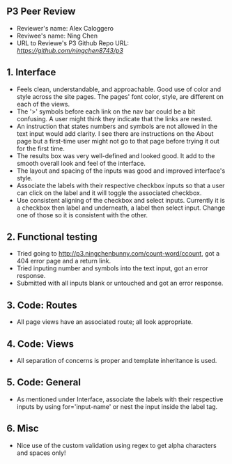 ## P3 Peer Review

+ Reviewer's name: Alex Caloggero
+ Reviwee's name: Ning Chen
+ URL to Reviewe's P3 Github Repo URL: *<https://github.com/ningchen8743/p3>*


## 1. Interface
+ Feels clean, understandable, and approachable. Good use of color and style across the site pages. The pages' font color, style, are different on each of the views.
+ The '>' symbols before each link on the nav bar could be a bit confusing. A user might think they indicate that the links are nested. 
+ An instruction that states numbers and symbols are not allowed in the text input would add clarity. I see there are instructions on the About page but a first-time user might not go to that page before trying it out for the first time.
+ The results box was very well-defined and looked good. It add to the smooth overall look and feel of the interface.
+ The layout and spacing of the inputs was good and improved interface's style. 
+ Associate the labels with their respective checkbox inputs so that a user can click on the label and it will toggle the associated checkbox.
+ Use consistent aligning of the checkbox and select inputs. Currently it is a checkbox then label and underneath, a label then select input. Change one of those so it is consistent with the other. 


## 2. Functional testing
+ Tried going to http://p3.ningchenbunny.com/count-word/ccount, got a 404 error page and a return link. 
+ Tried inputing number and symbols into the text input, got an error response.
+ Submitted with all inputs blank or untouched and got an error response. 


## 3. Code: Routes
+ All page views have an associated route; all look appropriate.


## 4. Code: Views
+ All separation of concerns is proper and template inheritance is used.


## 5. Code: General
+ As mentioned under Interface, associate the labels with their respective inputs by using for='input-name' or nest the input inside the label tag.


## 6. Misc
+ Nice use of the custom validation using regex to get alpha characters and spaces only!